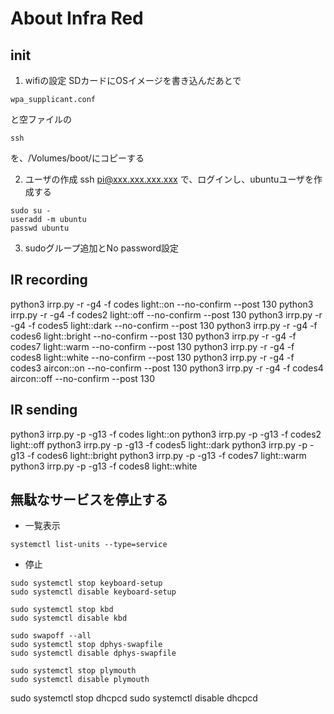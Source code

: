 # About Infra Red

## init

1. wifiの設定
SDカードにOSイメージを書き込んだあとで
```
wpa_supplicant.conf
```
と空ファイルの
```
ssh
```
を、/Volumes/boot/にコピーする

2. ユーザの作成
ssh pi@xxx.xxx.xxx.xxx
で、ログインし、ubuntuユーザを作成する
```
sudo su -
useradd -m ubuntu
passwd ubuntu 
```
3. sudoグループ追加とNo password設定




## IR recording

python3 irrp.py -r -g4 -f codes light::on --no-confirm --post 130
python3 irrp.py -r -g4 -f codes2 light::off --no-confirm --post 130
python3 irrp.py -r -g4 -f codes5 light::dark --no-confirm --post 130
python3 irrp.py -r -g4 -f codes6 light::bright --no-confirm --post 130
python3 irrp.py -r -g4 -f codes7 light::warm --no-confirm --post 130
python3 irrp.py -r -g4 -f codes8 light::white --no-confirm --post 130
python3 irrp.py -r -g4 -f codes3 aircon::on --no-confirm --post 130
python3 irrp.py -r -g4 -f codes4 aircon::off --no-confirm --post 130


## IR sending
python3 irrp.py -p -g13 -f codes light::on
python3 irrp.py -p -g13 -f codes2 light::off
python3 irrp.py -p -g13 -f codes5 light::dark
python3 irrp.py -p -g13 -f codes6 light::bright
python3 irrp.py -p -g13 -f codes7 light::warm
python3 irrp.py -p -g13 -f codes8 light::white


## 無駄なサービスを停止する
 - 一覧表示
```
systemctl list-units --type=service
```
 - 停止
```
sudo systemctl stop keyboard-setup
sudo systemctl disable keyboard-setup

sudo systemctl stop kbd
sudo systemctl disable kbd

sudo swapoff --all
sudo systemctl stop dphys-swapfile
sudo systemctl disable dphys-swapfile

sudo systemctl stop plymouth
sudo systemctl disable plymouth

```


sudo systemctl stop dhcpcd
sudo systemctl disable dhcpcd

